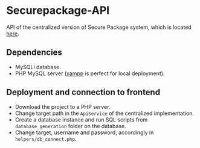 # Securepackage-API

API of the centralized version of Secure Package system, which is located [here](https://github.com/data-ductus/securepackage-centralized).

## Dependencies

* MySQLi database.
* PHP MySQL server ([xampp](https://www.apachefriends.org/download.html) is perfect for local deployment).

## Deployment and connection to frontend

* Download the project to a PHP server. 
* Change target path in the `ApiService` of the centralized implementation.
* Create a database instance and run SQL scripts from `database_generation` folder on the database.
* Change target, username and password, accordingly in `helpers/db_connect.php`.
